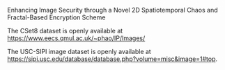Enhancing Image Security through a Novel 2D Spatiotemporal Chaos and Fractal-Based Encryption Scheme

The CSet8 dataset is openly available at https://www.eecs.qmul.ac.uk/~phao/IP/Images/

The USC-SIPI image dataset is openly available at https://sipi.usc.edu/database/database.php?volume=misc&image=1#top.
